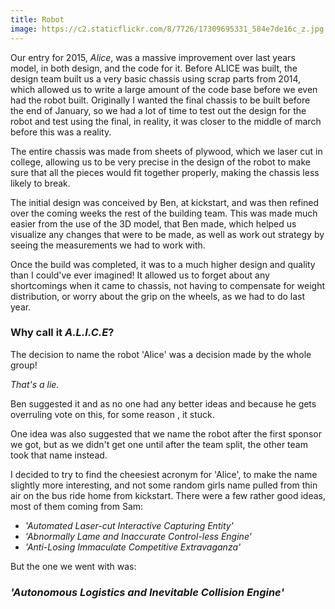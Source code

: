 ```yaml
---
title: Robot
image: https://c2.staticflickr.com/8/7726/17309695331_584e7de16c_z.jpg
---
```


Our entry for 2015, _Alice_, was a massive improvement over last years model, in both design, and the code for it. Before ALICE was built, the design team built us a very basic chassis using scrap parts from 2014, which allowed us to write a large amount of the code base before we even had the robot built. Originally I wanted the final chassis to be built before the end of January, so we had a lot of time to test out the design for the robot and test using the final, in reality, it was closer to the middle of march before this was a reality.

The entire chassis was made from sheets of plywood, which we laser cut in college, allowing us to be very precise in the design of the robot to make sure that all the pieces would fit together properly, making the chassis less likely to break.

The initial design was conceived by Ben, at kickstart, and was then refined over the coming weeks the rest of the building team. This was made much easier from the use of the 3D model, that Ben made, which helped us visualize any changes that were to be made, as well as work out strategy by seeing the measurements we had to work with.

Once the build was completed, it was to a much higher design and quality than I could've ever imagined! It allowed us to forget about any shortcomings when it came to chassis, not having to compensate for weight distribution, or worry about the grip on the wheels, as we had to do last year.

### Why call it _A.L.I.C.E_?
The decision to name the robot 'Alice' was a decision made by the whole group!

_That's a lie._

Ben suggested it and as no one had any better ideas and because he gets overruling vote on this, for some reason , it stuck.

One idea was also suggested that we name the robot after the first sponsor we got, but as we didn't get one until after the team split, the other team took that name instead.

I decided to try to find the cheesiest acronym for 'Alice', to make the name slightly more interesting, and not some random girls name pulled from thin air on the bus ride home from kickstart. There were a few rather good ideas, most of them coming from Sam:

- _'Automated Laser-cut Interactive Capturing Entity'_
- _'Abnormally Lame and Inaccurate Control-less Engine'_
- _'Anti-Losing Immaculate Competitive Extravaganza'_

But the one we went with was:

### _'Autonomous Logistics and Inevitable Collision Engine'_

